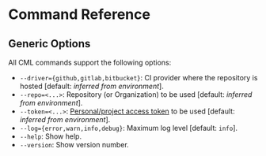# Command Reference

## Generic Options

All CML commands support the following options:

- `--driver={github,gitlab,bitbucket}`: CI provider where the repository is
  hosted [default: *inferred from environment*].
- `--repo=<...>`: Repository (or Organization) to be used [default: *inferred
  from environment*].
- `--token=<...>`:
  [Personal/project access token](https://cml.dev/doc/self-hosted-runners#personal-access-token)
  to be used [default: *inferred from environment*].
- `--log={error,warn,info,debug}`: Maximum log level [default: `info`].
- `--help`: Show help.
- `--version`: Show version number.
